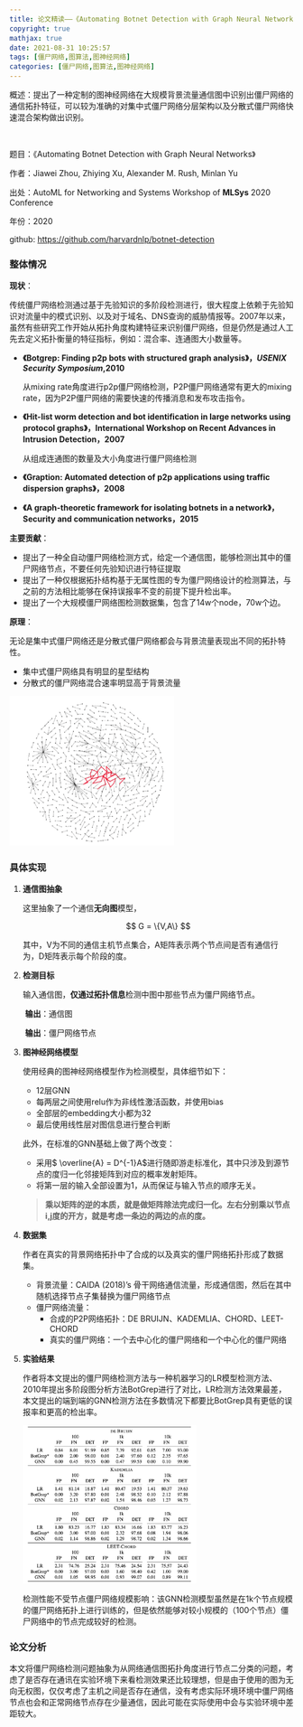 ```yaml
---
title: 论文精读——《Automating Botnet Detection with Graph Neural Networks》
copyright: true
mathjax: true
date: 2021-08-31 10:25:57
tags: [僵尸网络,图算法,图神经网络]
categories: [僵尸网络,图算法,图神经网络]
---
```


概述：提出了一种定制的图神经网络在大规模背景流量通信图中识别出僵尸网络的通信拓扑特征，可以较为准确的对集中式僵尸网络分层架构以及分散式僵尸网络快速混合架构做出识别。

![]()

<!--more-->

题目：《Automating Botnet Detection with Graph Neural Networks》

作者：Jiawei Zhou, Zhiying Xu, Alexander M. Rush, Minlan Yu

出处：AutoML for Networking and Systems Workshop of **MLSys** 2020 Conference

年份：2020

github: https://github.com/harvardnlp/botnet-detection

### 整体情况

**现状**：

​	传统僵尸网络检测通过基于先验知识的多阶段检测进行，很大程度上依赖于先验知识对流量中的模式识别、以及对于域名、DNS查询的威胁情报等。2007年以来，虽然有些研究工作开始从拓扑角度构建特征来识别僵尸网络，但是仍然是通过人工先去定义拓扑衡量的特征指标，例如：混合率、连通图大小数量等。

- **《Botgrep: Finding p2p bots with structured graph analysis》，*USENIX Security Symposium*,2010**

  从mixing rate角度进行p2p僵尸网络检测，P2P僵尸网络通常有更大的mixing rate，因为P2P僵尸网络的需要快速的传播消息和发布攻击指令。

- **《Hit-list worm detection and bot identification in large networks using protocol graphs》，International Workshop on Recent Advances in Intrusion Detection，2007**

  从组成连通图的数量及大小角度进行僵尸网络检测

- **《Graption: Automated detection of p2p applications using traffic dispersion graphs》，2008**

- **《A graph-theoretic framework for isolating botnets in a network》，Security and communication networks，2015**

**主要贡献**：

- 提出了一种全自动僵尸网络检测方式，给定一个通信图，能够检测出其中的僵尸网络节点，不要任何先验知识进行特征提取
- 提出了一种仅根据拓扑结构基于无属性图的专为僵尸网络设计的检测算法，与之前的方法相比能够在保持误报率不变的前提下提升检出率。
- 提出了一个大规模僵尸网络图检测数据集，包含了14w个node，70w个边。

**原理**：

无论是集中式僵尸网络还是分散式僵尸网络都会与背景流量表现出不同的拓扑特性。

- 集中式僵尸网络具有明显的星型结构
- 分散式的僵尸网络混合速率明显高于背景流量

<img src="https://raw.githubusercontent.com/AnchoretY/images/master/blog/image.0tgm7jyh6yx.png" alt="image" style="zoom:67%;" />

### 具体实现

1. **通信图抽象**

   这里抽象了一个通信**无向图**模型，

   <center> $$ G = \{V,A\} $$ </center>

   其中，V为不同的通信主机节点集合，A矩阵表示两个节点间是否有通信行为，D矩阵表示每个阶段的度。

2. **检测目标**

   输入通信图，**仅通过拓扑信息**检测中图中那些节点为僵尸网络节点。

   ​	**输出**：通信图

   ​	**输出**：僵尸网络节点

3. **图神经网络模型**

   使用经典的图神经网络模型作为检测模型，具体细节如下：

   - 12层GNN
   - 每两层之间使用relu作为非线性激活函数，并使用bias
   - 全部层的embedding大小都为32
   - 最后使用线性层对图信息进行整合判断

   此外，在标准的GNN基础上做了两个改变：

   - 采用$ \overline{A} = D^{-1}A$进行随即游走标准化，其中只涉及到源节点的度归一化邻接矩阵到对应的概率发射矩阵。
   - 将第一层的输入全部设置为1，从而保证与输入节点的顺序无关。

   > **乘以矩阵的逆的本质，就是做矩阵除法完成归一化。左右分别乘以节点i,j度的开方，就是考虑一条边的两边的点的度。**

4. **数据集**

   作者在真实的背景网络拓扑中了合成的以及真实的僵尸网络拓扑形成了数据集。

   - 背景流量：CAIDA (2018)’s 骨干网络通信流量，形成通信图，然后在其中随机选择节点子集替换为僵尸网络节点
   - 僵尸网络流量：
     - 合成的P2P网络拓扑：DE BRUIJN、KADEMLIA、CHORD、LEET- CHORD
     - 真实的僵尸网络：一个去中心化的僵尸网络和一个中心化的僵尸网络

5. **实验结果**

   ​	作者将本文提出的僵尸网络检测方法与一种机器学习的LR模型检测方法、2010年提出多阶段图分析方法BotGrep进行了对比，LR检测方法效果最差，本文提出的端到端的GNN检测方法在多数情况下都要比BotGrep具有更低的误报率和更高的检出率。

   <img src="https://raw.githubusercontent.com/AnchoretY/images/master/blog/image.52max38a31c.png" alt="image" style="zoom:30%;" />

   ​	检测性能不受节点僵尸网络规模影响：该GNN检测模型虽然是在1k个节点规模的僵尸网络拓扑上进行训练的，但是依然能够对较小规模的（100个节点）僵尸网络中的节点完成较好的检测。

### 论文分析

​	本文将僵尸网络检测问题抽象为从网络通信图拓扑角度进行节点二分类的问题，考虑了是否存在通讯在实验环境下来看检测效果还比较理想，但是由于使用的图为无向无权图，仅仅考虑了主机之间是否存在通信，没有考虑实际环境环境中僵尸网络节点也会和正常网络节点存在少量通信，因此可能在实际使用中会与实验环境中差距较大。